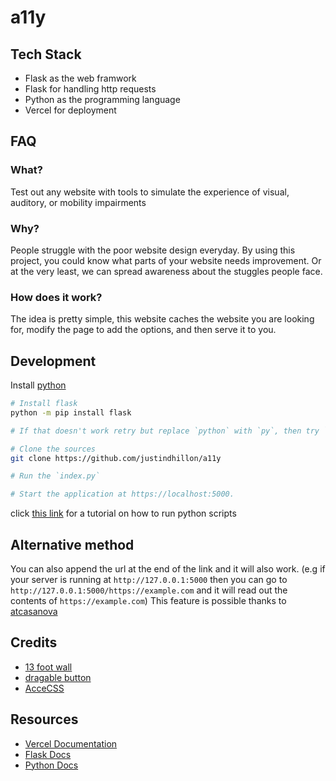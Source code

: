 # a11y

## Tech Stack

- Flask as the web framwork
- Flask for handling http requests
- Python as the programming language
- Vercel for deployment

## FAQ

### What?
Test out any website with tools to simulate the experience of visual, auditory, or mobility impairments

### Why?
People struggle with the poor website design everyday. By using this project, you could know what parts of your website needs improvement. Or at the very least, we can spread awareness about the stuggles people face.

### How does it work?
The idea is pretty simple, this website caches the website you are looking for, modify the page to add the options, and then serve it to you.

## Development

Install [python](https://www.python.org/downloads/)

```sh
# Install flask
python -m pip install flask

# If that doesn't work retry but replace `python` with `py`, then try `python3`, then try `py3`

# Clone the sources
git clone https://github.com/justindhillon/a11y

# Run the `index.py`

# Start the application at https://localhost:5000.
```

click [this link](https://realpython.com/run-python-scripts/) for a tutorial on how to run python scripts

## Alternative method

You can also append the url at the end of the link and it will also work. (e.g if your server is running at `http://127.0.0.1:5000` then you can go to `http://127.0.0.1:5000/https://example.com` and it will read out the contents of `https://example.com`)
This feature is possible thanks to [atcasanova](https://github.com/atcasanova)

## Credits
- [13 foot wall](https://github.com/wasi-master/13ft)
- [dragable button](https://github.com/livebloggerofficial/Draggable-Button)
- [AcceCSS](https://github.com/LukyVj/accecss)

## Resources
- [Vercel Documentation](https://vercel.com/docs)
- [Flask Docs](https://flask.palletsprojects.com/en/3.0.x/)
- [Python Docs](https://docs.python.org/3/)
